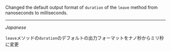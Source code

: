 Changed the default output format of `duration` of the `leave` method from nanoseconds to milliseconds.

---
*Japanese*

`leave`メソッドの`duration`のデフォルトの出力フォーマットをナノ秒からミリ秒に変更
